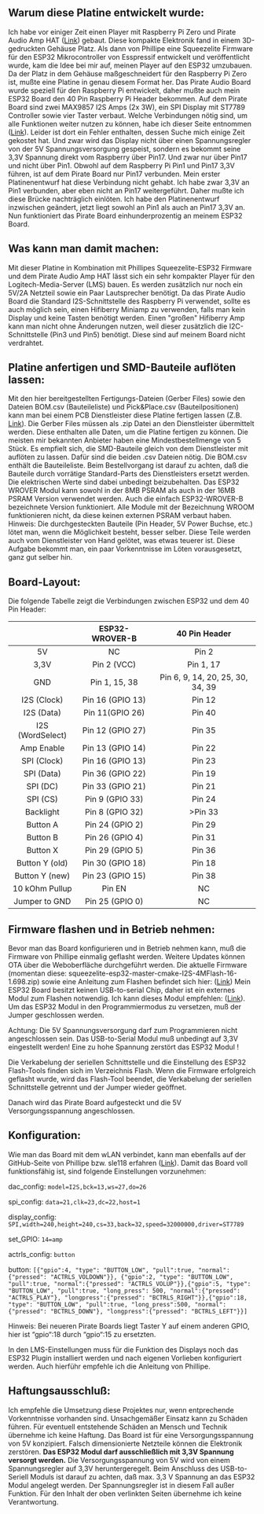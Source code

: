 ## Warum diese Platine entwickelt wurde:

Ich habe vor einiger Zeit einen Player mit Raspberry Pi Zero und Pirate Audio Amp HAT ([Link](https://shop.pimoroni.com/products/pirate-audio-3w-stereo-amp "Link")) gebaut.
Diese kompakte Elektronik fand in einem 3D-gedruckten Gehäuse Platz.
Als dann von Phillipe eine Squeezelite Firmware für den ESP32 Mikrocontroller von Esspressif entwickelt und veröffentlicht wurde, kam die Idee bei mir auf, meinen Player auf den ESP32 umzubauen. Da der Platz in dem Gehäuse maßgeschneidert für den Raspberry Pi Zero ist,
mußte eine Platine in genau diesem Format her. Das Pirate Audio Board wurde speziell für den Raspberry Pi entwickelt, daher mußte auch mein ESP32 Board den 40 Pin Raspberry Pi Header bekommen. Auf dem Pirate Board sind zwei MAX9857 I2S Amps (2x 3W), ein SPI Display mit ST7789 Controller sowie vier Taster verbaut.
Welche Verbindungen nötig sind, um alle Funktionen weiter nutzen zu können, habe ich dieser Seite entnommen ([Link](https://de.pinout.xyz/pinout/pirate_audio_3w_amp# "Link")).
Leider ist dort ein Fehler enthalten, dessen Suche mich einige Zeit gekostet hat. Und zwar wird das Display nicht über einen Spannungsregler von der 5V Spannungsversorgung gespeist,
sondern es bekommt seine 3,3V Spannung direkt vom Raspberry über Pin17. Und zwar nur über Pin17 und nicht über Pin1. Obwohl auf dem Raspberry Pi Pin1 und Pin17 3,3V führen,
ist auf dem Pirate Board nur Pin17 verbunden.
Mein erster Platinenentwurf hat diese Verbindung nicht gehabt. Ich habe zwar 3,3V an Pin1 verbunden, aber eben nicht an Pin17 weitergeführt.
Daher mußte ich diese Brücke nachträglich einlöten. Ich habe den Platinenentwurf inzwischen geändert, jetzt liegt sowohl an Pin1 als auch an Pin17 3,3V an.
Nun funktioniert das Pirate Board einhunderprozentig an meinem ESP32 Board.

## Was kann man damit machen:

Mit dieser Platine in Kombination mit Phillipes Squeezelite-ESP32 Firmware und dem Pirate Audio Amp HAT lässt sich ein sehr kompakter Player für den Logitech-Media-Server (LMS) bauen. Es werden zusätzlich nur noch ein 5V/2A Netzteil sowie ein Paar Lautsprecher benötigt.
Da das Pirate Audio Board die Standard I2S-Schnittstelle des Raspberry Pi verwendet, sollte es auch möglich sein, einen Hifiberry Miniamp zu verwenden, falls man kein Display und keine Tasten benötigt werden.
Einen "großen" Hifiberry Amp kann man nicht ohne Änderungen nutzen, weil dieser zusätzlich die I2C-Schnittstelle (Pin3 und Pin5) benötigt. Diese sind auf meinem Board nicht verdrahtet.

## Platine anfertigen und SMD-Bauteile auflöten lassen:

Mit den hier bereitgestellten Fertigungs-Dateien (Gerber Files) sowie den Dateien BOM.csv (Bauteileliste) und Pick&Place.csv (Bauteilpositionen) kann man bei einem PCB Dienstleister
diese Platine fertigen lassen (Z.B. [Link](https://jlcpcb.com "Link")).
Die Gerber Files müssen als .zip Datei an den Dienstleister übermittelt werden. Diese enthalten alle Daten, um die Platine fertigen zu können. Die meisten mir bekannten Anbieter haben eine Mindestbestellmenge von 5 Stück. Es empfielt sich, die SMD-Bauteile gleich von dem Dienstleister mit auflöten zu lassen. Dafür sind die beiden .csv Dateien nötig.
Die BOM.csv enthält die Bauteileliste. Beim Bestellvorgang ist darauf zu achten, daß die Bauteile durch vorrätige Standard-Parts des Dienstleisters ersetzt werden. Die elektrischen Werte sind dabei unbedingt beizubehalten. Das ESP32 WROVER Modul kann sowohl in der 8MB PSRAM als auch in der 16MB PSRAM Version verwendet werden. Auch die einfach ESP32-WROVER-B bezeichnete Version funktioniert.
Alle Module mit der Bezeichnung WROOM funktionieren nicht, da diese keinen externen PSRAM verbaut haben.
Hinweis: Die durchgesteckten Bauteile (Pin Header, 5V Power Buchse, etc.) lötet man, wenn die Möglichkeit besteht, besser selber. Diese Teile werden auch vom Dienstleister von Hand gelötet, was etwas teuerer ist. Diese Aufgabe bekommt man, ein paar Vorkenntnisse im Löten vorausgesetzt, ganz gut selber hin.

## Board-Layout:

Die folgende Tabelle zeigt die Verbindungen zwischen ESP32 und dem 40 Pin Header:

|   | ESP32-WROVER-B  | 40 Pin Header  |
| :------------: | :------------: | :------------: |
| 5V  | NC  | Pin 2  |
| 3,3V  |  Pin 2 (VCC) |  Pin 1, 17 |
| GND  | Pin 1, 15, 38  | Pin 6, 9, 14, 20, 25, 30, 34, 39  |
| I2S (Clock)  | Pin 16 (GPIO 13)  | Pin 12  |
| I2S (Data)  | Pin 11(GPIO 26)  | Pin 40  |
| I2S (WordSelect)  | Pin 12 (GPIO 27)  | Pin 35  |
| Amp Enable  | Pin 13 (GPIO 14) | Pin 22  |
| SPI (Clock)  | Pin 16 (GPIO 13)  | Pin 23 |
| SPI (Data)  | Pin 36 (GPIO 22)  | Pin 19  |
| SPI (DC)  | Pin 33 (GPIO 21)  | Pin 21  |
| SPI (CS)  | Pin 9 (GPIO 33)  | Pin 24  |
| Backlight  | Pin 8 (GPIO 32)  | >Pin 33  |
| Button A  | Pin 24 (GPIO 2)  | Pin 29  |
| Button B  | Pin 26 (GPIO 4)  | Pin 31  |
| Button X  | Pin 29 (GPIO 5)  | Pin 36  |
| Button Y (old)  | Pin 30 (GPIO 18)  | Pin 18  |
| Button Y (new)  | Pin 23 (GPIO 15)  | Pin 38  |
| 10 kOhm Pullup | Pin EN  | NC  |
| Jumper to GND  | Pin 25 (GPIO 0)  | NC  |

## Firmware flashen und in Betrieb nehmen:

Bevor man das Board konfigurieren und in Betrieb nehmen kann, muß die Firmware von Phillipe einmalig geflasht werden. Weitere Updates können OTA über die Weboberfläche durchgeführt werden.
Die aktuelle Firmware (momentan diese: squeezelite-esp32-master-cmake-I2S-4MFlash-16-1.698.zip) sowie eine Anleitung zum Flashen befindet sich hier: ([Link](https://github.com/sle118/squeezelite-esp32 "Link"))
Mein ESP32 Board besitzt keinen USB-to-serial Chip, daher ist ein externes Modul zum Flashen notwendig. Ich kann dieses Modul empfehlen: ([Link](https://de.aliexpress.com/item/32828640989.html?albpd=de32828640989&acnt=708-803-3821&aff_platform=aaf&albpg=1240648134658&netw=u&albcp=9599365821&sk=UneMJZVf&trgt=1240648134658&terminal_id=cb90a984c6704024b9d10f47dab3cb43&tmLog=new_Detail&needSmbHouyi=false&albbt=Google_7_shopping&src=google&crea=de32828640989&aff_fcid=0df8fe743af744ffa314b38fcb0b7f42-1625766660782-06276-UneMJZVf&gclid=EAIaIQobChMIrIf4uITU8QIVqhJ7Ch2_jA0NEAQYCyABEgLKgfD_BwE&albag=101872837187&aff_fsk=UneMJZVf&albch=shopping&albagn=888888&isSmbAutoCall=false&aff_trace_key=0df8fe743af744ffa314b38fcb0b7f42-1625766660782-06276-UneMJZVf&device=c&gclsrc=aw.ds "Link")).
Um das ESP32 Modul in den Programmiermodus zu versetzen, muß der Jumper geschlossen werden.

Achtung: Die 5V Spannungsversorgung darf zum Programmieren nicht angeschlossen sein. Das USB-to-Serial Modul muß unbedingt auf 3,3V eingestellt werden! Eine zu hohe Spannung zerstört das ESP32 Modul !

Die Verkabelung der seriellen Schnittstelle und die Einstellung des ESP32 Flash-Tools finden sich im Verzeichnis Flash.
Wenn die Firmware erfolgreich geflasht wurde, wird das Flash-Tool beendet, die Verkabelung der seriellen Schnittstelle getrennt und der Jumper wieder geöffnet.

Danach wird das Pirate Board aufgesteckt und die 5V Versorgungsspannung angeschlossen.

## Konfiguration:

Wie man das Board mit dem wLAN verbindet, kann man ebenfalls auf der GitHub-Seite von Phillipe bzw. sle118 erfahren ([Link](https://github.com/sle118/squeezelite-esp32 "Link")).
Damit das Board voll funktionsfähig ist, sind folgende Einstellungen vorzunehmen:

dac_config: `model=I2S,bck=13,ws=27,do=26`

spi_config: `data=21,clk=23,dc=22,host=1`

display_config: `SPI,width=240,height=240,cs=33,back=32,speed=32000000,driver=ST7789`

set_GPIO: `14=amp`

actrls_config: `button`

button: `[{"gpio":4, "type": "BUTTON_LOW", "pull":true, "normal":{"pressed": "ACTRLS_VOLDOWN"}}, {"gpio":2, "type": "BUTTON_LOW", "pull":true, "normal":{"pressed": "ACTRLS_VOLUP"}},{"gpio":5, "type": "BUTTON_LOW", "pull":true, "long_press": 500, "normal":{"pressed": "ACTRLS_PLAY"}, "longpress":{"pressed": "BCTRLS_RIGHT"}},{"gpio":18, "type": "BUTTON_LOW", "pull":true, "long_press":500, "normal":{"pressed": "BCTRLS_DOWN"}, "longpress":{"pressed": "BCTRLS_LEFT"}}]`

Hinweis: Bei neueren Pirate Boards liegt Taster Y auf einem anderen GPIO, hier ist “gpio“:18 durch “gpio“:15 zu ersetzten.

In den LMS-Einstellungen muss für die Funktion des Displays noch das ESP32 Plugin installiert werden und nach eigenen Vorlieben konfiguriert werden. Auch hierführ empfehle ich die Anleitung von Phillipe.

## Haftungsausschluß:

Ich empfehle die Umsetzung diese Projektes nur, wenn entprechende Vorkenntnisse vorhanden sind.
Unsachgemäßer Einsatz kann zu Schäden führen. Für eventuell entstehende Schäden an Mensch und Technik übernehme ich keine Haftung.
Das Board ist für eine Versorgungsspannung von 5V konzipiert. Falsch dimensionierte Netzteile können die Elektronik zerstören.
**Das ESP32 Modul darf ausschließlich mit 3,3V Spannung versorgt werden.**
Die Versorgungsspannung von 5V wird von einem Spannungsregler auf 3,3V heruntergeregelt. Beim Anschluss des USB-to-Seriell Moduls ist darauf zu achten, daß max. 3,3 V Spannung an das ESP32 Modul angelegt werden. Der Spannungsregler ist in diesem Fall außer Funktion.
Für den Inhalt der oben verlinkten Seiten übernehme ich keine Verantwortung.
